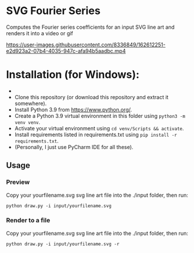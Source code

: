 # SVG Fourier Series
Computes the Fourier series coefficients for an input SVG line art and renders it into a video or gif

https://user-images.githubusercontent.com/8336849/162612251-e2d923a2-07b4-4035-947c-afa94b5aadbc.mp4

# Installation (for Windows):
- 
- Clone this repository (or download this repository and extract it somewhere).
- Install Python 3.9 from https://www.python.org/.
- Create a Python 3.9 virtual environment in this folder using `python3 -m venv venv`.
- Activate your virtual environment using `cd venv/Scripts && activate`.
- Install requirements listed in requirements.txt using `pip install -r requirements.txt`.
- (Personally, I just use PyCharm IDE for all these).

## Usage

### Preview

Copy your yourfilename.svg svg line art file into the ./input folder, then run:

```
python draw.py -i input/yourfilename.svg
```

### Render to a file

Copy your yourfilename.svg svg line art file into the ./input folder, then run:

```
python draw.py -i input/yourfilename.svg -r
```
